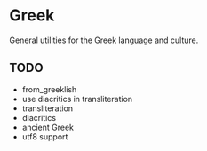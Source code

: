# Greek

General utilities for the Greek language and culture.

## TODO

-   from_greeklish
-   use diacritics in transliteration
-   transliteration
-   diacritics
-   ancient Greek
-   utf8 support
